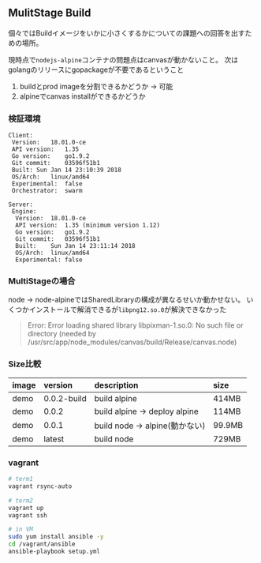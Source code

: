 ## MulitStage Build


個々ではBuildイメージをいかに小さくするかについての課題への回答を出すための場所。

現時点で`nodejs-alpine`コンテナの問題点はcanvasが動かないこと。
次はgolangのリリースにgopackageが不要であるということ


1. buildとprod imageを分割できるかどうか -> 可能
2. alpineでcanvas installができるかどうか

### 検証環境

```
Client:
 Version:	18.01.0-ce
 API version:	1.35
 Go version:	go1.9.2
 Git commit:	03596f51b1
 Built:	Sun Jan 14 23:10:39 2018
 OS/Arch:	linux/amd64
 Experimental:	false
 Orchestrator:	swarm

Server:
 Engine:
  Version:	18.01.0-ce
  API version:	1.35 (minimum version 1.12)
  Go version:	go1.9.2
  Git commit:	03596f51b1
  Built:	Sun Jan 14 23:11:14 2018
  OS/Arch:	linux/amd64
  Experimental:	false

```

### MultiStageの場合

node -> node-alpineではSharedLibraryの構成が異なるせいか動かせない。
いくつかインストールで解消できるが`libpng12.so.0`が解決できなかった

> Error: Error loading shared library libpixman-1.so.0: No such file or directory (needed by /usr/src/app/node_modules/canvas/build/Release/canvas.node)

### Size比較

image|version|description|size
:--|:--|:--|:--
demo|0.0.2-build|build alpine|414MB
demo|0.0.2|build alpine -> deploy alpine|114MB
demo|0.0.1|build node -> alpine(動かない)|99.9MB
demo|latest|build node|729MB


### vagrant

```sh
# term1
vagrant rsync-auto

# term2
vagrant up
vagrant ssh

# in VM
sudo yum install ansible -y
cd /vagrant/ansible
ansible-playbook setup.yml
```